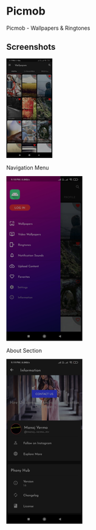 # Picmob
Picmob - Wallpapers &amp; Ringtones

## Screenshots


<div align="start">
    <img width="24%" src="/Screenshots/Screenshot_01.jpg" alt="Homes screen" title="Homescreen"></img>
</div>

<div align="start">
    <p>Navigation Menu</p>
        <img src="/Screenshots/Screenshot_02.jpg" width="200px"</img> 
    </div>

<div align="start">
    <p>About Section</p>
    <img src="/Screenshots/Screenshot_03.jpg" width="200px"</img> 
</div>
